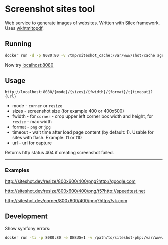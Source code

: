 # Screenshot sites tool 

Web service to generate images of websites. Written with Silex framework. Uses [wkhtmltopdf](http://wkhtmltopdf.org/).

## Running

```bash
docker run -d -p 8080:80 -v /tmp/siteshot_cache:/var/www/shot/cache agentsib/siteshot:latest
```

Now try [localhost:8080](http://localhost:8080/)

## Usage

`http://localhost:8080/{mode}/{sizes}/{fwidth}/{format}/t{timeout}?{url}`

* mode - `corner` or `resize`
* sizes - screenshot size (for example 400 or 400x500)
* fwidth - for `corner` - crop upper left corner box width and height, for `resize` - max width
* format - `png` or `jpg`
* timeout - wait time after load page content (by default: 1). Usable for sites with flash. Example: t1 or t10
* url - url for capture

Returns http status 404 if creating screenshot failed.

------

### Examples

http://siteshot.dev/resize/800x600/400/png?http://google.com

http://siteshot.dev/resize/800x600/400/png/t5?http://speedtest.net

http://siteshot.dev/corner/800x600/400/png?http://vk.com

## Development

Show symfony errors:

```bash
docker run -ti -p 8080:80 -e DEBUG=1 -v /path/to/siteshot-php:/var/www/shot agentsib/siteshot:latest
```
